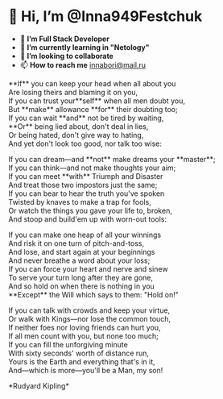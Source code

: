 # 👋 **Hi, I’m @Inna949Festchuk**
- 👀 **I’m Full Stack Developer**
- 🌱 **I’m currently learning in "Netology"**
- 💞️ **I’m looking to collaborate**
- 📫 **How to reach me** innabori@mail.ru

<p>
**If** you can keep your head when all about you<br>
Are losing theirs and blaming it on you,<br>
If you can trust your**self** when all men doubt you,<br>
But **make** allowance **for** their doubting too;<br>
If you can wait **and** not be tired by waiting,<br>
**Or** being lied about, don't deal in lies,<br>
Or being hated, don't give way to hating,<br>
And yet don't look too good, nor talk too wise:<br>
</p>
<p>
If you can dream—and **not** make dreams your **master**;<br>
If you can think—and not make thoughts your aim;<br>
If you can meet **with** Triumph and Disaster<br>
And treat those two impostors just the same;<br>
If you can bear to hear the truth you've spoken<br>
Twisted by knaves to make a trap for fools,<br>
Or watch the things you gave your life to, broken,<br>
And stoop and build'em up with worn-out tools:<br>
</p>
<p>
If you can make one heap of all your winnings<br>
And risk it on one turn of pitch-and-toss,<br>
And lose, and start again at your beginnings<br>
And never breathe a word about your loss;<br>
If you can force your heart and nerve and sinew<br>
To serve your turn long after they are gone,<br>
And so hold on when there is nothing in you<br>
**Except** the Will which says to them: "Hold on!"<br>
</p>
<p>
If you can talk with crowds and keep your virtue,<br>
Or walk with Kings—nor lose the common touch,<br>
If neither foes nor loving friends can hurt you,<br>
If all men count with you, but none too much;<br>
If you can fill the unforgiving minute<br>
With sixty seconds' worth of distance run,<br>
Yours is the Earth and everything that's in it,<br>
And—which is more—you'll be a Man, my son!<br>
</p>
                        *Rudyard Kipling*
